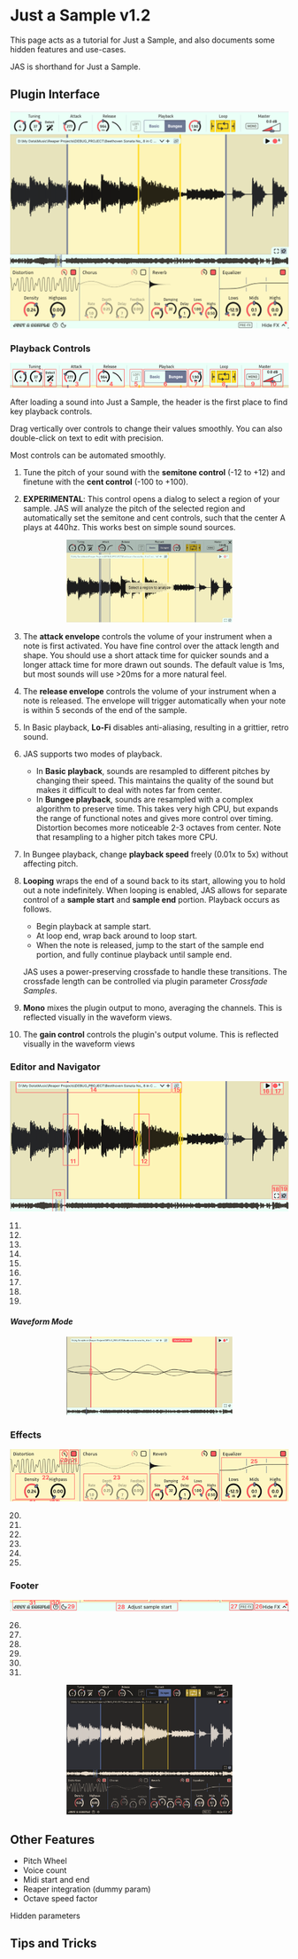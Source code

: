 # Just a Sample v1.2

This page acts as a tutorial for Just a Sample, and also documents some hidden features and use-cases.

JAS is shorthand for Just a Sample.

## Plugin Interface

![Plugin UI 2.1](Assets/Features//Plugin%20UI%202.1.png)

### Playback Controls
![Playback Controls](Assets/Features/Playback%20Controls.png)

After loading a sound into Just a Sample, the header is the first place to find key playback controls. 

Drag vertically over controls to change their values smoothly. You can also double-click on text to edit with precision.

Most controls can be automated smoothly.

1. Tune the pitch of your sound with the **semitone control** (-12 to +12) and finetune with the **cent control** (-100 to +100).

2. **EXPERIMENTAL**: This control opens a dialog to select a region of your sample. JAS will analyze the pitch of the selected region and automatically set the semitone and cent controls, such that the center A plays at 440hz. This works best on simple sound sources.

<p align="center"><img src="Assets/Features/Detect Pitch.png" width="300"></p>

3. The **attack envelope** controls the volume of your instrument when a note is first activated. You have fine control over the attack length and shape. You should use a short attack time for quicker sounds and a longer attack time for more drawn out sounds. The default value is 1ms, but most sounds will use >20ms for a more natural feel.

4. The **release envelope** controls the volume of your instrument when a note is released. The envelope will trigger automatically when your note is within 5 seconds of the end of the sample.

5. In Basic playback, **Lo-Fi** disables anti-aliasing, resulting in a grittier, retro sound.

6. JAS supports two modes of playback. 

    - In **Basic playback**, sounds are resampled to different pitches by changing their speed. This maintains the quality of the sound but makes it difficult to deal with notes far from center.
    - In **Bungee playback**, sounds are resampled with a complex algorithm to preserve time. This takes very high CPU, but expands the range of functional notes and gives more control over timing. Distortion becomes more noticeable 2-3 octaves from center. Note that resampling to a higher pitch takes more CPU.

7. In Bungee playback, change **playback speed** freely (0.01x to 5x) without affecting pitch. 

8. **Looping** wraps the end of a sound back to its start, allowing you to hold out a note indefinitely. When looping is enabled, JAS allows for separate control of a **sample start** and **sample end** portion. Playback occurs as follows.

    - Begin playback at sample start.
    - At loop end, wrap back around to loop start.
    - When the note is released, jump to the start of the sample end portion, and fully continue playback until sample end.

    JAS uses a power-preserving crossfade to handle these transitions. The crossfade length can be controlled via plugin parameter *Crossfade Samples*.

9. **Mono** mixes the plugin output to mono, averaging the channels. This is reflected visually in the waveform views. 

10. The **gain control** controls the plugin's output volume. This is reflected visually in the waveform views

### Editor and Navigator
![Editor and Navigator](Assets/Features/Editor%20and%20Navigator.png)

11. 

12. 

13. 

14. 

15. 

16. 

17. 

18. 

19. 


#### *Waveform Mode*
<p align="center"><img src="Assets/Features/Waveform Mode.png" width="300"></p>

### Effects 

![Effects](Assets/Features/Effects.png)

20. 
21. 
22. 
23. 
24. 
25. 

### Footer

![Footer](Assets/Features/Footer.png)

26. 
27. 
28. 
29. 
30. 
31. 

<p align="center"><img src="Assets/Features/Dark Mode.png" width="300"></p>

## Other Features
- Pitch Wheel
- Voice count
- Midi start and end
- Reaper integration (dummy param)
- Octave speed factor

Hidden parameters

## Tips and Tricks